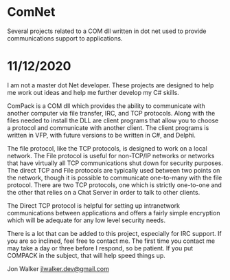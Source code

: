 # ComNet
Several projects related to a COM dll written in dot net used to provide communications support to applications.

11/12/2020
==========
I am not a master dot Net developer.  These projects are designed to help me work out ideas and help me further develop my C# skills.

ComPack is a COM dll which provides the ability to communicate with another computer via file transfer, IRC, and TCP protocols.   Along with the files needed to install the DLL are client programs that allow you to choose a protocol and communicate with another client.   The client programs is written in VFP, with future versions to be written in C#, and Delphi.

The file protocol, like the TCP protocols, is designed to work on a local network.  The File protocol is useful for non-TCP/IP networks or
networks that have virtually all TCP communications shut down for security purposes.  The direct TCP and File protocols are typically used between two points on the network, though it is possible to communicate one-to-many with the file protocol.  There are two TCP protocols, one which is strictly one-to-one and the other that relies on a Chat Server in order to talk to other clients.

The Direct TCP protocol is helpful for setting up intranetwork communications between applications and offers a fairly simple encryption
which will be adequate for any low level security needs.

There is a lot that can be added to this project, especially for IRC support.  If you are so inclined, feel free to contact me.  The first time you contact me may take a day or three before I respond, so be patient.  If you put COMPACK in the subject, that will help speed things up.

Jon Walker
jlwalker.dev@gmail.com

